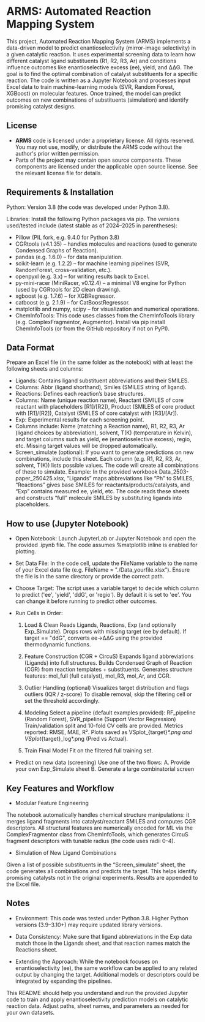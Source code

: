 # ARMS: Automated Reaction Mapping System

This project, Automated Reaction Mapping System (ARMS) implements a data-driven model to predict enantioselectivity (mirror-image selectivity) in a given catalytic reaction. It uses experimental screening data to learn how different catalyst ligand substituents (R1, R2, R3, Ar) and conditions influence outcomes like enantioselective excess (ee), yield, and ΔΔG. The goal is to find the optimal combination of catalyst substituents for a specific reaction. The code is written as a Jupyter Notebook and processes input Excel data to train machine-learning models (SVR, Random Forest, XGBoost) on molecular features. Once trained, the model can predict outcomes on new combinations of substituents (simulation) and identify promising catalyst designs.

## License
- **ARMS** code is licensed under a proprietary license. All rights reserved. You may not use, modify, or distribute the ARMS code without the author's prior written permission.
- Parts of the project may contain open source components. These components are licensed under the applicable open source license. See the relevant license file for details.

## Requirements & Installation
Python: Version 3.8 (the code was developed under Python 3.8).

Libraries: Install the following Python packages via pip. The versions used/tested include (latest stable as of 2024–2025 in parentheses):
 - Pillow (PIL fork, e.g. 9.4.0 for Python 3.8)
 - CGRtools (v4.1.35) – handles molecules and reactions (used to generate Condensed Graphs of Reaction).
 - pandas (e.g. 1.6.0) – for data manipulation.
 - scikit-learn (e.g. 1.2.2) – for machine learning pipelines (SVR, RandomForest, cross-validation, etc.).
 - openpyxl (e.g. 3.x) – for writing results back to Excel.
 - py-mini-racer (MiniRacer, v0.12.4) – a minimal V8 engine for Python (used by CGRtools for 2D clean drawing).
 - xgboost (e.g. 1.7.6) – for XGBRegressor.
 - catboost (e.g. 2.1.9) – for CatBoostRegressor.
 - matplotlib and numpy, scipy – for visualization and numerical operations.
 - ChemInfoTools: This code uses classes from the ChemInfoTools library (e.g. ComplexFragmentor, Augmentor). Install via pip install ChemInfoTools (or from the GitHub repository if not on PyPI).

## Data Format
Prepare an Excel file (in the same folder as the notebook) with at least the following sheets and columns:
 - Ligands: Contains ligand substituent abbreviations and their SMILES.
 - Columns: Abbr (ligand shorthand), Smiles (SMILES string of ligand).
 - Reactions: Defines each reaction’s base structures.
 - Columns: Name (unique reaction name), Reactant (SMILES of core reactant with placeholders [R1]/[R2]), Product (SMILES of core product with [R1]/[R2]), Catalyst (SMILES of core catalyst with [R3]/[Ar]).
 - Exp: Experimental results for each screening point.
 - Columns include: Name (matching a Reaction name), R1, R2, R3, Ar (ligand choices by abbreviation), solvent, T(K) (temperature in Kelvin), and target columns such as yield, ee (enantioselective excess), regio, etc. Missing target values will be dropped automatically.
 - Screen_simulate (optional): If you want to generate predictions on new combinations, include this sheet. Each column (e.g. R1, R2, R3, Ar, solvent, T(K)) lists possible values. The code will create all combinations of these to simulate.
Example: In the provided workbook Data_2503-paper_250425.xlsx, “Ligands” maps abbreviations like “Ph” to SMILES, “Reactions” gives base SMILES for reactants/products/catalysts, and “Exp” contains measured ee, yield, etc. The code reads these sheets and constructs “full” molecule SMILES by substituting ligands into placeholders.

## How to use (Jupyter Notebook)
 - Open Notebook: Launch JupyterLab or Jupyter Notebook and open the provided .ipynb file. The code assumes %matplotlib inline is enabled for plotting.

 - Set Data File: In the code cell, update the FileName variable to the name of your Excel data file (e.g. FileName = "./Data_yourfile.xlsx"). Ensure the file is in the same directory or provide the correct path.

 - Choose Target: The script uses a variable target to decide which column to predict ('ee', 'yield', 'ddG', or 'regio'). By default it is set to 'ee'. You can change it before running to predict other outcomes.

 - Run Cells in Order:
   1) Load & Clean
   Reads Ligands, Reactions, Exp (and optionally Exp_Simulate).
   Drops rows with missing target (ee by default).
   If target == "ddG", converts ee→ΔΔG using the provided thermodynamic functions.
   
   2) Feature Construction (CGR + CircuS)
   Expands ligand abbreviations (Ligands) into full structures.
   Builds Condensed Graph of Reaction (CGR) from reaction templates + substituents.
   Generates structure features: mol_full (full catalyst), mol_R3, mol_Ar, and CGR.
   
   3) Outlier Handling (optional)
   Visualizes target distribution and flags outliers (IQR / z-score)
   To disable removal, skip the filtering cell or set the threshold accordingly.
   
   4) Modeling
   Select a pipeline (default examples provided): RF_pipeline (Random Forest), SVR_pipeline (Support Vector Regression)
   Train/validation split and 10-fold CV cells are provided.
   Metrics reported: RMSE, MAE, R².
   Plots saved as VSplot_{target}_*.png and VSplot_{target}_log*.png (Pred vs Actual).
   
   5) Train Final Model
   Fit on the filtered full training set.

 - Predict on new data (screening) Use one of the two flows:
   A. Provide your own Exp_Simulate sheet
   B. Generate a large combinatorial screen

## Key Features and Workflow

 - Modular Feature Engineering
   
The notebook automatically handles chemical structure manipulations: it merges ligand fragments into catalyst/reactant SMILES and computes CGR descriptors. All structural features are numerically encoded for ML via the ComplexFragmentor class from ChemInfoTools, which generates CircuS fragment descriptors with tunable radius (the code uses radii 0–4).

 - Simulation of New Ligand Combinations
   
Given a list of possible substituents in the “Screen_simulate” sheet, the code generates all combinations and predicts the target. This helps identify promising catalysts not in the original experiments. Results are appended to the Excel file.

## Notes

 - Environment: This code was tested under Python 3.8. Higher Python versions (3.9–3.10+) may require updated library versions.

 - Data Consistency: Make sure that ligand abbreviations in the Exp data match those in the Ligands sheet, and that reaction names match the Reactions sheet.

 - Extending the Approach: While the notebook focuses on enantioselectivity (ee), the same workflow can be applied to any related output by changing the target. Additional models or descriptors could be integrated by expanding the pipelines.


This README should help you understand and run the provided Jupyter code to train and apply enantioselectivity prediction models on catalytic reaction data. 
Adjust paths, sheet names, and parameters as needed for your own datasets. 
